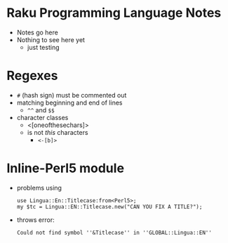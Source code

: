 # Raku Programming Language Notes

* Notes go here
* Nothing to see here yet
    * just testing 

# Regexes
* `#` (hash sign) must be commented out
* matching beginning and end of lines
    * `^^` and `$$` 
* character classes
    * <[oneofthesechars]>
    * is not *this* characters 
        * `<-[b]>`

# Inline-Perl5 module
* problems using
    ```
    use Lingua::En::Titlecase:from<Perl5>;
    my $tc = Lingua::EN::Titlecase.new("CAN YOU FIX A TITLE?");
    ```
* throws error:
    ```
    Could not find symbol ''&Titlecase'' in ''GLOBAL::Lingua::EN''
    ```
